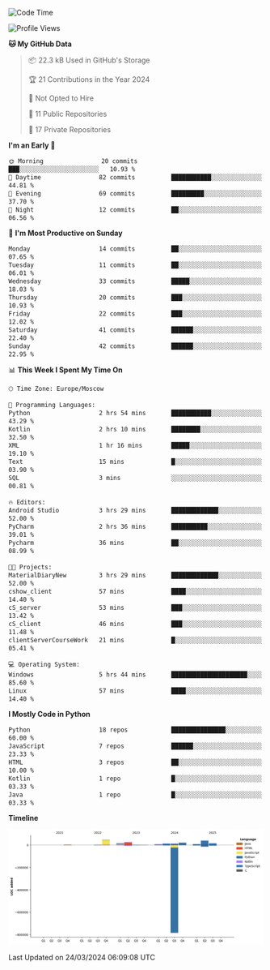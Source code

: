 <!--START_SECTION:waka-->
![Code Time](http://img.shields.io/badge/Code%20Time-226%20hrs%2037%20mins-blue)

![Profile Views](http://img.shields.io/badge/Profile%20Views-19-blue)

**🐱 My GitHub Data** 

> 📦 22.3 kB Used in GitHub's Storage 
 > 
> 🏆 21 Contributions in the Year 2024
 > 
> 🚫 Not Opted to Hire
 > 
> 📜 11 Public Repositories 
 > 
> 🔑 17 Private Repositories 
 > 
**I'm an Early 🐤** 

```text
🌞 Morning                20 commits          ███░░░░░░░░░░░░░░░░░░░░░░   10.93 % 
🌆 Daytime                82 commits          ███████████░░░░░░░░░░░░░░   44.81 % 
🌃 Evening                69 commits          █████████░░░░░░░░░░░░░░░░   37.70 % 
🌙 Night                  12 commits          ██░░░░░░░░░░░░░░░░░░░░░░░   06.56 % 
```
📅 **I'm Most Productive on Sunday** 

```text
Monday                   14 commits          ██░░░░░░░░░░░░░░░░░░░░░░░   07.65 % 
Tuesday                  11 commits          ██░░░░░░░░░░░░░░░░░░░░░░░   06.01 % 
Wednesday                33 commits          █████░░░░░░░░░░░░░░░░░░░░   18.03 % 
Thursday                 20 commits          ███░░░░░░░░░░░░░░░░░░░░░░   10.93 % 
Friday                   22 commits          ███░░░░░░░░░░░░░░░░░░░░░░   12.02 % 
Saturday                 41 commits          ██████░░░░░░░░░░░░░░░░░░░   22.40 % 
Sunday                   42 commits          ██████░░░░░░░░░░░░░░░░░░░   22.95 % 
```


📊 **This Week I Spent My Time On** 

```text
🕑︎ Time Zone: Europe/Moscow

💬 Programming Languages: 
Python                   2 hrs 54 mins       ███████████░░░░░░░░░░░░░░   43.29 % 
Kotlin                   2 hrs 10 mins       ████████░░░░░░░░░░░░░░░░░   32.50 % 
XML                      1 hr 16 mins        █████░░░░░░░░░░░░░░░░░░░░   19.10 % 
Text                     15 mins             █░░░░░░░░░░░░░░░░░░░░░░░░   03.90 % 
SQL                      3 mins              ░░░░░░░░░░░░░░░░░░░░░░░░░   00.81 % 

🔥 Editors: 
Android Studio           3 hrs 29 mins       █████████████░░░░░░░░░░░░   52.00 % 
PyCharm                  2 hrs 36 mins       ██████████░░░░░░░░░░░░░░░   39.01 % 
Pycharm                  36 mins             ██░░░░░░░░░░░░░░░░░░░░░░░   08.99 % 

🐱‍💻 Projects: 
MaterialDiaryNew         3 hrs 29 mins       █████████████░░░░░░░░░░░░   52.00 % 
cshow_client             57 mins             ████░░░░░░░░░░░░░░░░░░░░░   14.40 % 
cS_server                53 mins             ███░░░░░░░░░░░░░░░░░░░░░░   13.42 % 
cS_client                46 mins             ███░░░░░░░░░░░░░░░░░░░░░░   11.48 % 
clientServerCourseWork   21 mins             █░░░░░░░░░░░░░░░░░░░░░░░░   05.41 % 

💻 Operating System: 
Windows                  5 hrs 44 mins       █████████████████████░░░░   85.60 % 
Linux                    57 mins             ████░░░░░░░░░░░░░░░░░░░░░   14.40 % 
```

**I Mostly Code in Python** 

```text
Python                   18 repos            ███████████████░░░░░░░░░░   60.00 % 
JavaScript               7 repos             ██████░░░░░░░░░░░░░░░░░░░   23.33 % 
HTML                     3 repos             ██░░░░░░░░░░░░░░░░░░░░░░░   10.00 % 
Kotlin                   1 repo              █░░░░░░░░░░░░░░░░░░░░░░░░   03.33 % 
Java                     1 repo              █░░░░░░░░░░░░░░░░░░░░░░░░   03.33 % 
```



**Timeline**

![Lines of Code chart](https://raw.githubusercontent.com/adlemx/adlemx/main/assets/bar_graph.png)


 Last Updated on 24/03/2024 06:09:08 UTC
<!--END_SECTION:waka-->
